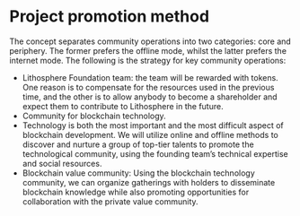# Project promotion method

The concept separates community operations into two categories: core and periphery. The former prefers the offline mode, whilst the latter prefers the internet mode. The following is the strategy for key community operations:

* Lithosphere Foundation team: the team will be rewarded with tokens. One reason is to compensate for the resources used in the previous time, and the other is to allow anybody to become a shareholder and expect them to contribute to Lithosphere in the future.
* Community for blockchain technology.
* Technology is both the most important and the most difficult aspect of blockchain development. We will utilize online and offline methods to discover and nurture a group of top-tier talents to promote the technological community, using the founding team’s technical expertise and social resources.
* Blockchain value community: Using the blockchain technology community, we can organize gatherings with holders to disseminate blockchain knowledge while also promoting opportunities for collaboration with the private value community.
